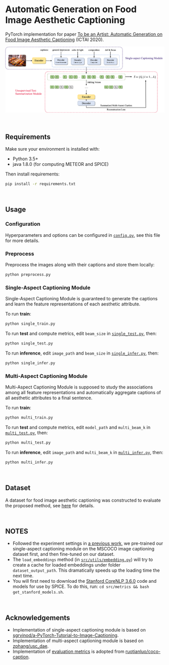 # Automatic Generation on Food Image Aesthetic Captioning

PyTorch implementation for paper [To be an Artist: Automatic Generation on Food
Image Aesthetic Captioning](https://ieeexplore.ieee.org/document/9288208) (ICTAI 2020).

![model overview](assets/model.png)


&nbsp;

## Requirements

Make sure your environment is installed with:

- Python 3.5+
- java 1.8.0 (for computing METEOR and SPICE)

Then install requirements:

```bash
pip install -r requirements.txt
```


&nbsp;

## Usage

### Configuration

Hyperparameters and options can be configured in [`config.py`](config.py), see this file for more details.

### Preprocess

Preprocess the images along with their captions and store them locally:

```bash
python preprocess.py
```

### Single-Aspect Captioning Module

Single-Aspect Captioning Module is guaranteed to generate the captions and learn the feature representations of each aesthetic attribute.

To run **train**:

```bash
python single_train.py
```

To run **test** and compute metrics, edit `beam_size` in [`single_test.py`](single_test.py), then:

```bash
python single_test.py
```

To run **inference**, edit `image_path` and `beam_size` in [`single_infer.py`](single_infer.py), then:

```bash
python single_infer.py
```

### Multi-Aspect Captioning Module

Multi-Aspect Captioning Module is supposed to study the associations among all feature representations and automatically aggregate captions of all aesthetic attributes to a final sentence.

To run **train**:

```bash
python multi_train.py
```

To run **test** and compute metrics, edit `model_path` and `multi_beam_k` in [`multi_test.py`](multi_test.py), then:

```bash
python multi_test.py
```

To run **inference**, edit `image_path` and `multi_beam_k` in [`multi_infer.py`](multi_infer.py), then:

```bash
python multi_infer.py
```


&nbsp;

## Dataset

A dataset for food image aesthetic captioning was constructed to evaluate the proposed method, see [here](data) for details.


&nbsp;

## NOTES

- Followed the experiment settings in [a previous work](https://openaccess.thecvf.com/content_ICCV_2017/papers/Chang_Aesthetic_Critiques_Generation_ICCV_2017_paper.pdf), we pre-trained our single-aspect captioning module on the MSCOCO image captioning dataset first, and then fine-tuned on our dataset.
- The `load_embeddings` method (in [`src/utils/embedding.py`](src/utils/embedding.py)) will try to create a cache for loaded embeddings under folder `dataset_output_path`. This dramatically speeds up the loading time the next time.
- You will first need to download the [Stanford CoreNLP 3.6.0](http://stanfordnlp.github.io/CoreNLP/index.html) code and models for use by SPICE. To do this, run: `cd src/metrics && bash get_stanford_models.sh`.


&nbsp;

## Acknowledgements

- Implementation of single-aspect captioning module is based on [sgrvinod/a-PyTorch-Tutorial-to-Image-Captioning](https://github.com/sgrvinod/a-PyTorch-Tutorial-to-Image-Captioning).
- Implementation of multi-aspect captioning module is based on [zphang/usc_dae](https://github.com/zphang/usc_dae).
- Implementation of [evaluation metrics](src/metrics) is adopted from [ruotianluo/coco-caption](https://github.com/ruotianluo/coco-caption).
